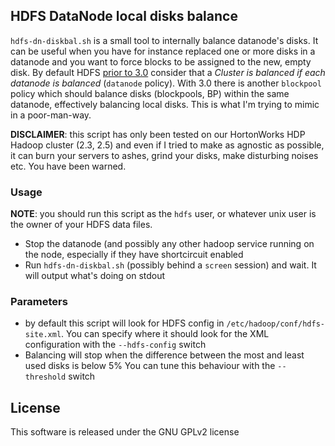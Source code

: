 ## HDFS DataNode local disks balance

`hdfs-dn-diskbal.sh` is a small tool to internally balance datanode's disks.
It can be useful when you have for instance replaced one or more disks in a 
datanode and you want to force blocks to be assigned to the new, empty disk.
By default HDFS [prior to 3.0](https://hadoop.apache.org/docs/current/hadoop-project-dist/hadoop-hdfs/HDFSCommands.html#balancer) consider that a
*Cluster is balanced if each datanode is balanced* (`datanode` policy). 
With 3.0 there is another `blockpool` policy which should balance disks (blockpools, BP)
within the same datanode, effectively balancing local disks.
This is what I'm trying to mimic in a poor-man-way.

**DISCLAIMER**: this script has only been tested on our HortonWorks HDP Hadoop cluster (2.3, 2.5)
and even if I tried to make as agnostic as possible, it can burn your servers to ashes,
grind your disks, make disturbing noises etc. You have been warned.

### Usage

**NOTE**: you should run this script as the `hdfs` user, or whatever unix user is the
owner of your HDFS data files.

* Stop the datanode (and possibly any other hadoop service running on the node, 
especially if they have shortcircuit enabled
* Run `hdfs-dn-diskbal.sh` (possibly behind a `screen` session) and wait. It will output
what's doing on stdout

### Parameters

* by default this script will look for HDFS config in `/etc/hadoop/conf/hdfs-site.xml`. You can 
specify where it should look for the XML configuration with the `--hdfs-config` switch
* Balancing will stop when the difference between the most and least used disks is below 5%
You can tune this behaviour with the `--threshold` switch

## License

This software is released under the GNU GPLv2 license

